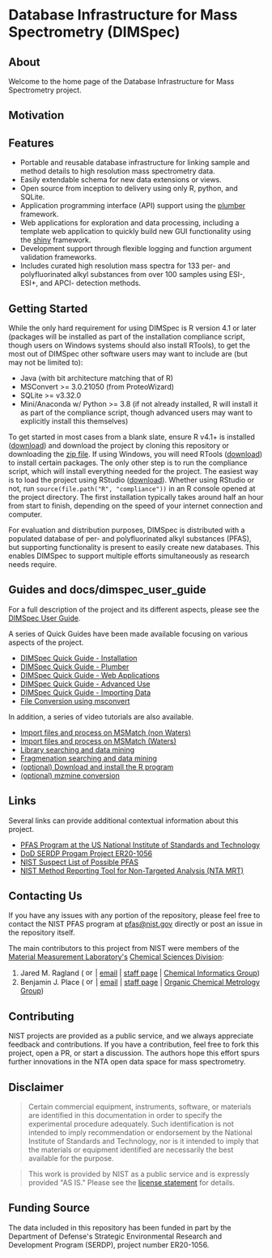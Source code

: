 # Database Infrastructure for Mass Spectrometry (DIMSpec)

## About

Welcome to the home page of the Database Infrastructure for Mass Spectrometry project.

## Motivation

## Features

- Portable and reusable database infrastructure for linking sample and method details to high resolution mass spectrometry data.
- Easily extendable schema for new data extensions or views.
- Open source from inception to delivery using only R, python, and SQLite.
- Application programming interface (API) support using the [plumber](https://www.rplumber.io/index.html) framework.
- Web applications for exploration and data processing, including a template web application to quickly build new GUI functionality using the [shiny](https://shiny.rstudio.com) framework.
- Development support through flexible logging and function argument validation frameworks.
- Includes curated high resolution mass spectra for 133 per- and polyfluorinated alkyl substances from over 100 samples using ESI-, ESI+, and APCI- detection methods.

## Getting Started

While the only hard requirement for using DIMSpec is R version 4.1 or later (packages will be installed as part of the installation compliance script, though users on Windows systems should also install RTools), to get the most out of DIMSpec other software users may want to include are (but may not be limited to):
- Java (with bit architecture matching that of R)
- MSConvert >= 3.0.21050 (from ProteoWizard)
- SQLite >= v3.32.0
- Mini/Anaconda w/ Python >= 3.8 (if not already installed, R will install it as part of the compliance script, though advanced users may want to explicitly install this themselves)

To get started in most cases from a blank slate, ensure R v4.1+ is installed ([download](https://www.r-project.org/)) and download the project by cloning this repository or downloading the [zip file](https://github.com/usnistgov/dimspec/archive/refs/heads/main.zip). If using Windows, you will need RTools ([download](https://cran.r-project.org/bin/windows/Rtools/)) to install certain packages. The only other step is to run the compliance script, which will install everything needed for the project. The easiest way is to load the project using RStudio ([download](https://github.com/usnistgov/dimspec.git)). Whether using RStudio or not, run `source(file.path("R", "compliance"))` in an R console opened at the project directory. The first installation typically takes around half an hour from start to finish, depending on the speed of your internet connection and computer.

For evaluation and distribution purposes, DIMSpec is distributed with a populated database of per- and polyfluorinated alkyl substances (PFAS), but supporting functionality is present to easily create new databases. This enables DIMSpec to support multiple efforts simultaneously as research needs require.

## Guides and docs/dimspec_user_guide

For a full description of the project and its different aspects, please see the [DIMSpec User Guide](https://usnistgov.github.io/dimspec/dimspec_user_guide).

A series of Quick Guides have been made available focusing on various aspects of the project.

- [DIMSpec Quick Guide - Installation](https://usnistgov.github.io/dimspec/docs/dimspec_user_guide/quick_install.pdf)
- [DIMSpec Quick Guide - Plumber](https://usnistgov.github.io/dimspec/docs/dimspec_user_guide/quick_plumber.pdf)
- [DIMSpec Quick Guide - Web Applications](https://usnistgov.github.io/dimspec/docs/dimspec_user_guide/quick_apps.pdf)
- [DIMSpec Quick Guide - Advanced Use](https://usnistgov.github.io/dimspec/docs/dimspec_user_guide/quick_advanced.pdf)
- [DIMSpec Quick Guide - Importing Data](https://usnistgov.github.io/dimspec/docs/dimspec_user_guide/quick_import.pdf)
- [File Conversion using msconvert](https://usnistgov.github.io/dimspec/docs/dimspec_user_guide/file_convert.pdf)

In addition, a series of video tutorials are also available.

- [Import files and process on MSMatch (non Waters)]()
- [Import files and process on MSMatch (Waters)]()
- [Library searching and data mining]()
- [Fragmenation searching and data mining]()
- [(optional) Download and install the R program]()
- [(optional) mzmine conversion]()

## Links

Several links can provide additional contextual information about this project.

- [PFAS Program at the US National Institute of Standards and Technology](https://www.nist.gov/programs-projects/and-polyfluoroalkyl-substances-pfas) 
- [DoD SERDP Progam Project ER20-1056](https://www.serdp-estcp.org/projects/details/a0bb4198-02cd-44b9-9e73-9ef916e7f7e0/er20-1056-project-overview#:~:text=ER20-1056%20Objective%20The%20use%20of%20spectral%20libraries%20is,per-%20and%20polyfluoroalkyl%20substances%20%28PFAS%29%20in%20environmental%20samples.) 
- [NIST Suspect List of Possible PFAS](https://github.com/usnistgov/NISTPFAS/blob/main/suspectlist) 
- [NIST Method Reporting Tool for Non-Targeted Analysis (NTA MRT)](https://github.com/usnistgov/NISTPFAS/blob/main/methodreportingtool) 

## Contacting Us

If you have any issues with any portion of the repository, please feel free to contact the NIST PFAS program at <a href="mailto:=pfas@nist.gov?subject=DIMSpec%20Inquiry">pfas@nist.gov</a> directly or post an issue in the repository itself.

The main contributors to this project from NIST were members of the <a href="https://www.nist.gov/mml">Material Measurement Laboratory's</a> <a href="https://www.nist.gov/mml/csd">Chemical Sciences Division</a>:
1. Jared M. Ragland ( <a href="https://orcid.org/0000-0002-8055-2432"><img src="https://avatars.githubusercontent.com/u/1122775?s=200&v=4" alt="orcid icon with link" width="15"></a> | <a href="mailto:=jared.ragland@nist.gov?subject=DIMSpec%20Inquiry">email</a> | <a href="https://www.nist.gov/people/jared-ragland">staff page</a> | <a href="https://www.nist.gov/mml/csd/chemical-informatics-group">Chemical Informatics Group</a>)
1. Benjamin J. Place ( <a href="https://orcid.org/0000-0003-0953-5215"><img src="https://avatars.githubusercontent.com/u/1122775?s=200&v=4" alt="orcid icon with link" width="15"></a> | <a href="mailto:=benjamin.place@nist.gov?subject=DIMSpec%20Inquiry">email</a> | <a href="https://www.nist.gov/people/benjamin-place">staff page</a> | <a href="https://www.nist.gov/mml/csd/organic-chemical-metrology">Organic Chemical Metrology Group</a>)

## Contributing

NIST projects are provided as a public service, and we always appreciate feedback and contributions. If you have a contribution, feel free to fork this project, open a PR, or start a discussion. The authors hope this effort spurs further innovations in the NTA open data space for mass spectrometry.

## Disclaimer

> Certain commercial equipment, instruments, software, or materials are identified in this documentation in order to specify the experimental procedure adequately. Such identification is not intended to imply recommendation or endorsement by the National Institute of Standards and Technology, nor is it intended to imply that the materials or equipment identified are necessarily the best available for the purpose.

> This work is provided by NIST as a public service and is expressly provided "AS IS." Please see the [license statement](License.md) for details.

## Funding Source

The data included in this repository has been funded in part by the Department of Defense's Strategic Environmental Research and Development Program (SERDP), project number ER20-1056.
